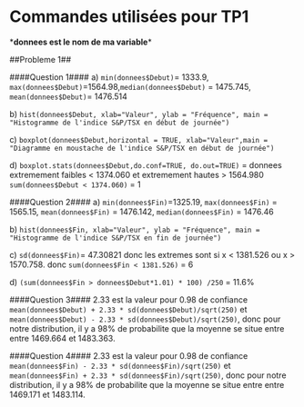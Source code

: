 # Commandes utilisées pour TP1 #

\***donnees est le nom de ma variable**\*

##Probleme 1##

####Question 1####
a)  `min(donnees$Debut)`= 1333.9, `max(donnees$Debut)`=1564.98,`median(donnees$Debut)` = 1475.745, `mean(donnees$Debut)`= 1476.514
			

b)  `hist(donnees$Debut, xlab="Valeur", ylab = "Fréquence", main = "Histogramme de l'indice S&P/TSX en début de journée")`

c)  `boxplot(donnees$Debut,horizontal = TRUE, xlab="Valeur",main = "Diagramme en moustache de l'indice S&P/TSX en début de journée")`

d)  `boxplot.stats(donnees$Debut,do.conf=TRUE, do.out=TRUE)` = donnees extremement faibles < 1374.060  et extremement hautes > 1564.980 <br>
`sum(donnees$Debut < 1374.060)` = 1 <br>

####Question 2####
a)  `min(donnees$Fin)`=1325.19, `max(donnees$Fin)` = 1565.15, `mean(donnees$Fin)` = 1476.142, `median(donnees$Fin)` = 1476.46

b) `hist(donnees$Fin, xlab="Valeur", ylab = "Fréquence", main = "Histogramme de l'indice S&P/TSX en fin de journée")`

c) `sd(donnees$Fin)`= 47.30821 donc les extremes sont si x < 1381.526 ou x > 1570.758. donc `sum(donnees$Fin < 1381.526)` = 6

d) `(sum(donnees$Fin > donnees$Debut*1.01) * 100) /250` = 11.6%

####Question 3####
2.33 est la valeur pour 0.98 de confiance
`mean(donnees$Debut) + 2.33 * sd(donnees$Debut)/sqrt(250)` et `mean(donnees$Debut) - 2.33 * sd(donnees$Debut)/sqrt(250)`, donc pour notre distribution, il y a 98% de probabilite que la moyenne se situe entre entre 1469.664 et 1483.363.

####Question 4####
2.33 est la valeur pour 0.98 de confiance
`mean(donnees$Fin) - 2.33 * sd(donnees$Fin)/sqrt(250)` et `mean(donnees$Fin) + 2.33 * sd(donnees$Fin)/sqrt(250)`, donc pour notre distribution, il y a 98% de probabilite que la moyenne se situe entre entre 1469.171 et 1483.114.
